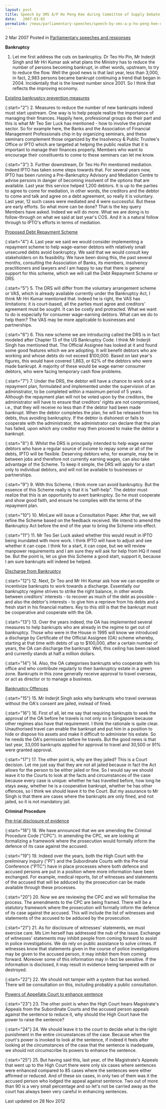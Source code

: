 ```yaml
---
layout: post
title: Speech by SMS A/P Ho Peng Kee during Committee of Supply Debate, 2 Mar 2007
date:   2007-03-02
permalink: /news/parliamentary-speeches/speech-by-sms-a-p-ho-peng-kee-during-committee-of-supply-debate-2-mar-2007
---
```


2 Mar 2007 Posted in [Parliamentary speeches and responses](/news/parliamentary-speeches) 


**Bankruptcy**

1. Let me first address the cuts on bankruptcy. Dr Teo Ho Pin, Mr Inderjit Singh and Mr Hri Kumar ask what plans the Ministry has to reduce the number of persons becoming bankrupt, in other words, upstream, to try to reduce the flow. Well the good news is that last year, less than 3,000, in fact, 2,983 persons became bankrupt continuing a trend that began in 2004. Incidentally that is the lowest number since 2001. So I think that reflects the improving economy.

<u>Existing bankruptcy prevention measures </u>


{:start="2"}
2. Measures to reduce the number of new bankrupts indeed must start upstream. One way is to help people realize the importance of managing their finances. Happily here, professional groups do their part and this is what Mr Teo Ser Luck has mentioned - how to involve the private sector. So for example here, the Banks and the Association of Financial Management Professionals chip in by organizing seminars, and these seminars complement those organized by the Insolvency & Public Trustee's Office or IPTO which are targeted at helping the public realize that it is important to manage their finances properly. Members who want to encourage their constituents to come to these seminars can let me know. 

{:start="3"}
3. Further downstream, Dr Teo Ho Pin mentioned mediation. Indeed IPTO has taken some steps towards that. For several years now, IPTO has been running a Pre-Bankruptcy Advisory and Mediation Centre to advise persons in danger of becoming insolvent of the options that are available. Last year this service helped 1,200 debtors. It is up to the parties to agree to come for mediation, in other words, the creditors and the debtor to come and talk and agree on a debt agreement, so really it is voluntary. Last year, 12 such cases were mediated and 4 were successful. But these are early efforts. So what more can be done? That is the key query Members have asked. Indeed we will do more. What we are doing is to follow-through on what we said at last year's COS. And it is a natural follow through to IPTO's efforts in terms of mediation.

<u>Proposed Debt Repayment Scheme </u>

{:start="4"}
4. Last year we said we would consider implementing a repayment scheme to help wage-earner debtors with relatively small unsecured debts avoid bankruptcy. We said that we would consult key stakeholders on its feasibility. We have been doing this, the past several months, consulting the Association of Banks, its members, insolvency practitioners and lawyers and I am happy to say that there is general support for this scheme, which we will call the Debt Repayment Scheme or DRS. 

{:start="5"}
5. The DRS will differ from the voluntary arrangement scheme or VAS, which is already available currently under the Bankruptcy Act, I think Mr Hri Kumar mentioned that. Indeed he is right, the VAS has limitations: it is court-based, all the parties must agree and creditors' agreement must be sought. It can be costly and protracted. What we want to do is especially for consumer wage-earning debtors. What can we do to help them? The VAS may be more applicable to businesses and partnerships. 

{:start="6"}
6. This new scheme we are introducing called the DRS is in fact modeled after Chapter 13 of the US Bankruptcy Code. I think Mr Inderjit Singh has mentioned that. The Official Assignee has looked at it and found some good features which we are adopting. It will benefit debtors who are working and whose debts do not exceed $100,000. Based on last year's figures, this would have covered 1,863, or 62% of the debtors who were made bankrupt. A majority of these would be wage earner consumer debtors, who were facing temporary cash flow problems.

{:start="7"}
7. Under the DRS, the debtor will have a chance to work out a repayment plan, formulated and implemented under the supervision of an administrator, to be completed within a maximum period of 5 years. Although the repayment plan will not be voted upon by the creditors, the administrator will have to ensure that creditors' rights are not compromised, i.e., that they will receive no less than if the debtor had been made bankrupt. When the debtor completes the plan, he will be released from his debts, thus avoiding bankruptcy. If the debtor is dishonest or fails to cooperate with the administrator, the administrator can declare that the plan has failed, upon which any creditor may then proceed to make the debtor a bankrupt.

{:start="8"}
8. Whilst the DRS is principally intended to help wage earner debtors who have a regular source of income to repay some or all of the debts, IPTO will be flexible. Deserving debtors who, for example, may be in between jobs and therefore not currently earning wages, can also take advantage of the Scheme. To keep it simple, the DRS will apply for a start only to individual debtors, and will not be available to businesses or partnerships.

{:start="9"}
9. With this Scheme, I think more can avoid bankruptcy. But the essence of this Scheme really is that it is "self-help". The debtor must realize that this is an opportunity to avert bankruptcy. So he must cooperate and show good faith, and ensure he complies with the terms of the repayment plan. 

{:start="10"}
10. MinLaw will issue a Consultation Paper. After that, we will refine the Scheme based on the feedback received. We intend to amend the Bankruptcy Act before the end of the year to bring the Scheme into effect. 

{:start="11"}
11. Mr Teo Ser Luck asked whether this would result in IPTO being inundated with more work. I think IPTO will have to adjust and see whether it can cope. I think for a start, it can cope, but we will review manpower requirements and I am sure they will ask for help from HQ if need be. But the point is, let us give this Scheme a good start, support it, because I am sure bankrupts will indeed be helped.


<u>Discharge from Bankruptcy </u>

{:start="12"}
12. Next, Dr Teo and Mr Hri Kumar ask how we can expedite or incentivize bankrupts to work towards a discharge. Essentially our bankruptcy regime strives to strike the right balance, in other words between creditors' interests - to recover as much of the debt as possible - and also the debtor's interests - to give him a reprieve from his debts and a fresh start in his financial matters. Key to this still is that the bankrupt must be cooperative and cooperate with the OA. 

{:start="13"}
13. Over the years indeed, the OA has implemented several measures to help bankrupts who are already in the regime to get out of bankruptcy. Those who were in the House in 1995 will know we introduced a discharge by Certificate of the Official Assignee (OA) scheme whereby, starting at that time with debts of up to $100,000, after a certain number of years, the OA can discharge the bankrupt. Well, this ceiling has been raised and currently stands at half a million dollars.

{:start="14"}
14. Also, the OA categorises bankrupts who cooperate with his office and who contribute regularly to their bankruptcy estate in a green zone. Bankrupts in this zone generally receive approval to travel overseas, or act as director or to manage a business. 

<u>Bankruptcy Offences </u>

{:start="15"}
15. Mr Inderjit Singh asks why bankrupts who travel overseas without the OA's consent are jailed, instead of fined.

{:start="16"}
16. First of all, let me say that requiring bankrupts to seek the approval of the OA before he travels is not only so in Singapore because other regimes also have that requirement. I think the rationale is quite clear. Unauthorised travel can enable the bankrupt and put him in a position to hide or dispose his assets and make it difficult to administer his estate. So he needs the OA's permission before he travels. But the good news is that last year, 33,000 bankrupts applied for approval to travel and 30,500 or 91% were granted approval. 

{:start="17"}
17. The other point is, why are they jailed? This is a Court decision. Let me just say that they are not all jailed because in fact the Act allows for the person to be either jailed or fine. So I would say we should leave it to the Courts to look at the facts and circumstances of the case because every case is unique: whether he has travelled before, how long he stays away, whether he is a cooperative bankrupt, whether he has other offences, so I think we should leave it to the Court. But my assurance to Mr Singh is that there are cases where the bankrupts are only fined, and not jailed, so it is not mandatory jail. 

**Criminal Procedure**

<u>Pre-trial disclosure of evidence</u>

{:start="18"}
18. We have announced that we are amending the Criminal Procedure Code ("CPC"). In amending the CPC, we are looking at formalizing a framework where the prosecution would formally inform the defence of its case against the accused.

{:start="19"}
19. Indeed over the years, both the High Court with the preliminary inquiry ("PI") and the Subordinate Courts with the Pre-trial Conference ("PTC") have in place processes where both defence and accused persons are put in a position where more information have been exchanged. For example, medical reports, list of witnesses and statements of the accused that will be adduced by the prosecution can be made available through these processes.

{:start="20"}
20. Now we are reviewing the CPC and we will formalise the process. The amendments to the CPC are being framed. There will be a statutory framework where the prosecution will formally inform the defence of its case against the accused. This will include the list of witnesses and statements of the accused to be adduced by the prosecution. 

{:start="21"}
21. As for disclosure of witnesses' statements, we must exercise care. Ms Lim herself has addressed the nub of the issue. Exchange of witnesses' statements may inhibit people from coming forward to assist in police investigations. We do rely on public assistance to solve crimes. If witnesses know that statements given in the course of police investigations may be given to the accused person, it may inhibit them from coming forward. Moreover some of this information may in fact be sensitive. If the information is disclosed, it may result in evidence being tampered with or destroyed. 

{:start="22"}
22. We should not tamper with a system that has worked. There will be consultation on this, including probably a public consultation.

<u>Powers of Appellate Court to enhance sentence </u>

{:start="23"}
23. The other point is when the High Court hears Magistrate's Appeals from the Subordinate Courts and the accused person appeals against the sentence to reduce it, why should the High Court have the power to raise the sentence?

{:start="24"}
24. We should leave it to the court to decide what is the right punishment in the entire circumstances of the case. Because when the court's power is invoked to look at the sentence, if indeed it feels after looking at the circumstances of the case that the sentence is inadequate, we should not circumscribe its powers to enhance the sentence.

{:start="25"}
25. But having said this, last year, of the Magistrate's Appeals that went up to the High Court there were only six cases where sentences were enhanced compared to 85 cases where the sentences were either affirmed or reduced. And of these six cases, in only two of them was it the accused person who lodged the appeal against sentence. Two out of more than 90 is a very small percentage and so let's not be carried away as the court has always been very careful in enhancing sentences.


<p class="right-side-updated">Last updated on 28 Nov 2012</p> 
